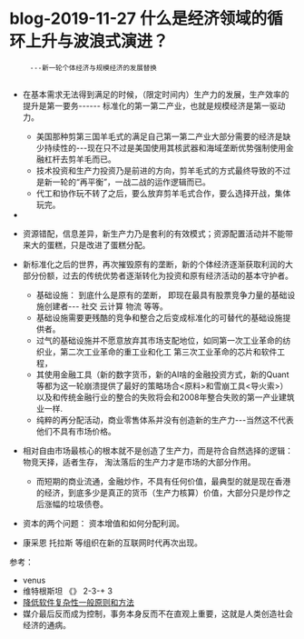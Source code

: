 # blog-2019-11-27  什么是经济领域的循环上升与波浪式演进？
         ---新一轮个体经济与规模经济的发展替换
 
##  

+  在基本需求无法得到满足的时候，（限定时间内）生产力的发展，生产效率的提升是第一要务------ 标准化的第一第二产业，也就是规模经济是第一驱动力。
   + 美国那种剪第三国羊毛式的满足自己第一第二产业大部分需要的经济是缺少持续性的---现在只不过是美国使用其核武器和海域垄断优势强制使用金融杠杆去剪羊毛而已。
   + 技术投资和生产力投资乃是前进的方向，剪羊毛式的方式最终导致的不过是新一轮的“再平衡”，一战二战的运作逻辑而已。
   + 代工和协作玩不转了之后，要么放弃剪羊毛式合作，要么选择开战，集体玩完。
+  
+   资源错配，信息差异，新生产力乃是套利的有效模式；资源配置活动并不能带来大的蛋糕，只是改进了蛋糕分配。 
     
+  新标准化之后的世界，再次摧毁原有的垄断，新的个体经济逐渐获取利润的大部分份额，过去的传统优势者逐渐转化为投资和原有经济活动的基本守护者。
    + 基础设施： 到底什么是原有的垄断， 即现在最具有股票竞争力量的基础设施创建者--- 社交 云计算 物流 等等。
    + 基础设施需要更残酷的竞争和整合之后变成标准化的可替代的基础设施提供者。
    + 过气的基础设施并不愿意放弃其市场支配地位，如同第一次工业革命的纺织业，第二次工业革命的重工业和化工 第三次工业革命的芯片和软件工程，
    + 其使用金融工具（新的数字货币，新的AI啥的金融投资方式，新的Quant等都为这一轮崩溃提供了最好的策略场合<原料>和雪崩工具<导火索>）以及和传统金融行业的整合的失败将会和2008年整合失败的第一产业建筑业一样.
    + 纯粹的再分配活动，商业零售体系并没有创造新的生产力---当然这不代表他们不具有市场价格。   
+  相对自由市场最核心的根本就不是创造了生产力，而是符合自然选择的逻辑：物竞天择，适者生存， 淘汰落后的生产力才是市场的大部分作用。
   + 而短期的商业流通，金融炒作，不具有任何价值，最典型的就是现在香港的经济，到底多少是真正的货币（生产力核算）价值，大部分只是炒作之后涨幅的垃圾债卷。
+ 资本的两个问题： 资本增值和如何分配利润。
+ 康采恩 托拉斯 等组织在新的互联网时代再次出现。

参考：
+ venus
+  维特根斯坦 《》 2-3-+ 3
+ [降低软件复杂性一般原则和方法](https://tech.meituan.com/2019/09/19/common-method-of-reduce-complexity.html)
+ 媒介最后反而成为控制，事务本身反而不在直观上重要，这就是人类创造社会经济的通病。